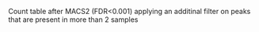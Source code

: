 Count table after MACS2 (FDR<0.001) applying an additinal filter on peaks that are present in more than 2 samples
